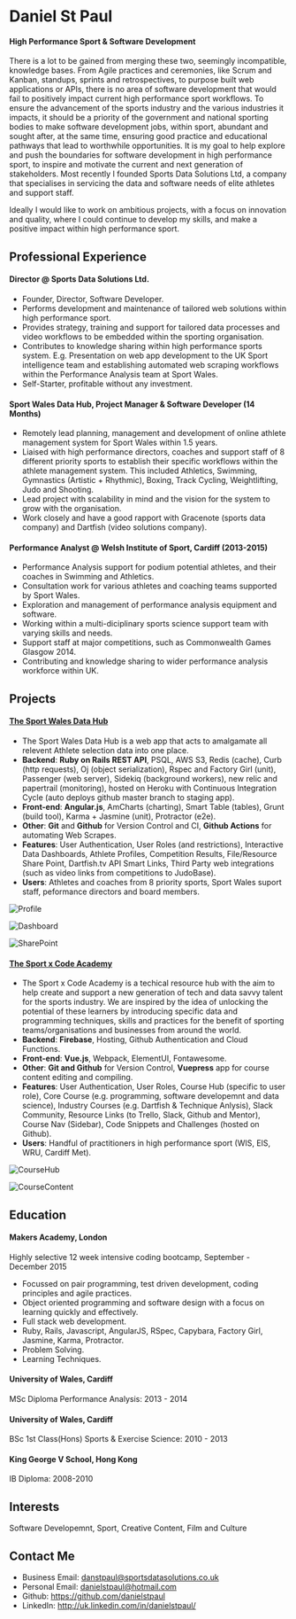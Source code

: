 Daniel St Paul
================

#### High Performance Sport & Software Development
There is a lot to be gained from merging these two, seemingly incompatible, knowledge bases. From Agile practices and ceremonies, like Scrum and Kanban, standups, sprints and retrospectives, to purpose built web applications or APIs, there is no area of software development that would fail to positively impact current high performance sport workflows. To ensure the advancement of the sports industry and the various industries it impacts, it should be a priority of the government and national sporting bodies to make software development jobs, within sport, abundant and sought after, at the same time, ensuring good practice and educational pathways that lead to worthwhile opportunities. It is my goal to help explore and push the boundaries for software development in high performance sport, to inspire and motivate the current and next generation of stakeholders. Most recently I founded Sports Data Solutions Ltd, a company that specialises in servicing the data and software needs of elite athletes and support staff. 

Ideally I would like to work on ambitious projects, with a focus on innovation and quality, where I could continue to develop my skills, and make a positive impact within high performance sport.

Professional Experience
---------------------------------
#### Director @ Sports Data Solutions Ltd.
- Founder, Director, Software Developer.
- Performs development and maintenance of tailored web solutions within high performance sport.
- Provides strategy, training and support for tailored data processes and video workflows to be embedded within the sporting organisation.
- Contributes to knowledge sharing within high performance sports system. E.g. Presentation on web app development to the UK Sport intelligence team and establishing automated web scraping workflows within the Performance Analysis team at Sport Wales.
- Self-Starter, profitable without any investment.

#### Sport Wales Data Hub, Project Manager & Software Developer (14 Months)
- Remotely lead planning, management and development of online athlete management system for Sport Wales within 1.5 years.
- Liaised with high performance directors, coaches and support staff of 8 different priority sports to establish their specific workflows within the athlete management system. This included Athletics, Swimming, Gymnastics (Artistic + Rhythmic), Boxing, Track Cycling, Weightlifting, Judo and Shooting.
- Lead project with scalability in mind and the vision for the system to grow with the organisation. 
- Work closely and have a good rapport with Gracenote (sports data company) and Dartfish (video solutions company).

#### Performance Analyst @ Welsh Institute of Sport, Cardiff (2013-2015)
- Performance Analysis support for podium potential athletes, and their coaches in Swimming and Athletics.
- Consultation work for various athletes and coaching teams supported by Sport Wales.
- Exploration and management of performance analysis equipment and software.
- Working within a multi-diciplinary sports science support team with varying skills and needs.
- Support staff at major competitions, such as Commonwealth Games Glasgow 2014.
- Contributing and knowledge sharing to wider performance analysis workforce within UK.

Projects
---------------------------------
#### [The Sport Wales Data Hub](https://www.swdatahub.co.uk/#/)
- The Sport Wales Data Hub is a web app that acts to amalgamate all relevent Athlete selection data into one place.
- **Backend**: **Ruby on Rails REST API**, PSQL, AWS S3, Redis (cache), Curb (http requests), Oj (object serialization), Rspec and Factory Girl (unit), Passenger (web server), Sidekiq (background workers), new relic and papertrail (monitoring), hosted on Heroku with Continuous Integration Cycle (auto deploys github master branch to staging app).
- **Front-end**: **Angular.js**, AmCharts (charting), Smart Table (tables), Grunt (build tool), Karma + Jasmine (unit), Protractor (e2e).
- **Other**: **Git** and **Github** for Version Control and CI, **Github Actions** for automating Web Scrapes.
- **Features**: User Authentication, User Roles (and restrictions), Interactive Data Dashboards, Athlete Profiles, Competition Results, File/Resource Share Point, Dartfish.tv API Smart Links, Third Party web integrations (such as video links from competitions to JudoBase). 
- **Users**: Athletes and coaches from 8 priority sports, Sport Wales suport staff, peformance directors and board members.

![Profile](https://sportsdatasolutions.s3.eu-west-2.amazonaws.com/Profile.png)

![Dashboard](https://sportsdatasolutions.s3.eu-west-2.amazonaws.com/Dashboard.png)

![SharePoint](https://sportsdatasolutions.s3.eu-west-2.amazonaws.com/SharePoint.png)

#### [The Sport x Code Academy](https://sportsdatasolutions.academy/)
- The Sport x Code Academy is a techical resource hub with the aim to help create and support a new generation of tech and data savvy talent for the sports industry. We are inspired by the idea of unlocking the potential of these learners by introducing specific data and programming techniques, skills and practices for the benefit of sporting teams/organisations and businesses from around the world.
- **Backend**: **Firebase**, Hosting, Github Authentication and Cloud Functions.
- **Front-end**: **Vue.js**, Webpack, ElementUI, Fontawesome.
- **Other**: **Git and Github** for Version Control, **Vuepress** app for course content editing and compiling.
- **Features**: User Authentication, User Roles, Course Hub (specific to user role), Core Course (e.g. programming, software developemnt and data science), Industry Courses (e.g. Dartfish & Technique Anlysis), Slack Community, Resource Links (to Trello, Slack, Github and Mentor), Course Nav (Sidebar), Code Snippets and Challenges (hosted on Github). 
- **Users**: Handful of practitioners in high performance sport (WIS, EIS, WRU, Cardiff Met).

![CourseHub](https://sportsdatasolutions.s3.eu-west-2.amazonaws.com/CourseHub.png)

![CourseContent](https://sportsdatasolutions.s3.eu-west-2.amazonaws.com/CourseContent.png)

Education
---------
#### Makers Academy, London
Highly selective 12 week intensive coding bootcamp, September - December 2015
- Focussed on pair programming, test driven development, coding principles and agile practices.
- Object oriented programming and software design with a focus on learning quickly and effectively.
- Full stack web development.
- Ruby, Rails, Javascript, AngularJS, RSpec, Capybara, Factory Girl, Jasmine, Karma, Protractor.
- Problem Solving.
- Learning Techniques.

#### University of Wales, Cardiff
MSc Diploma Performance Analysis: 2013 - 2014

#### University of Wales, Cardiff
BSc 1st Class(Hons) Sports & Exercise Science: 2010 - 2013

#### King George V School, Hong Kong
IB Diploma: 2008-2010

Interests
---------
Software Developemnt, Sport, Creative Content, Film and Culture

Contact Me
-------------
- Business Email: danstpaul@sportsdatasolutions.co.uk
- Personal Email: danielstpaul@hotmail.com
- Github: https://github.com/danielstpaul
- LinkedIn: http://uk.linkedin.com/in/danielstpaul/
